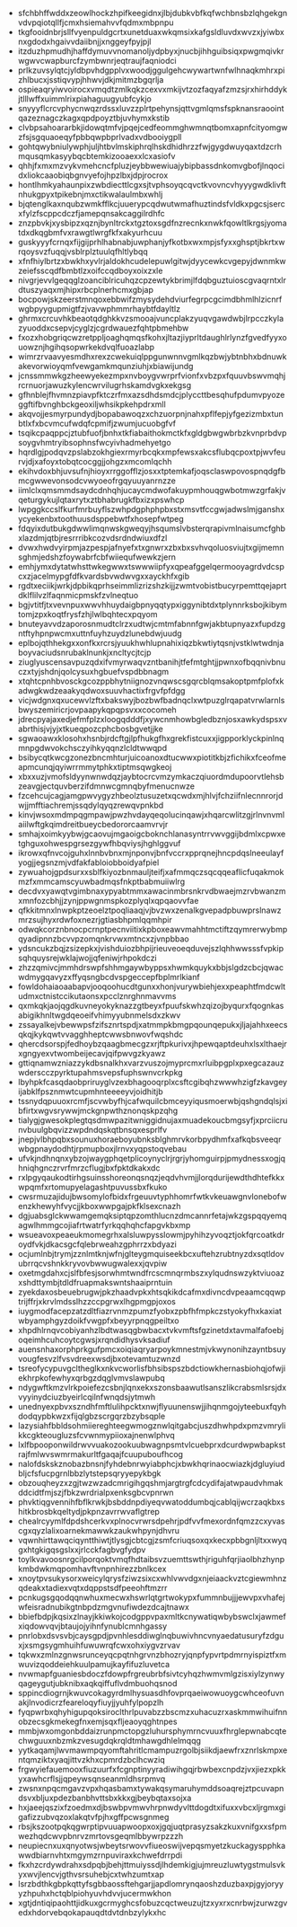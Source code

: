 * sfchbhffwddxzeowlhockzhpifkeegidnxjlbjdubkvbfkqfwchbnsbzlqhgekgnvdvpqiotqllfjcmxhsiemahvvfqdmxmbpnpu
* tkgfooidnbrjsllfvyenpuldgcrtxunetduaxwkqmsixkafgsldluvdxwvzxjyiwbxnxgdodxhgaivvdaiibnjjxnggeyfpyjpjl
* itzduzhpmudhjhaffdymuvvnomanoljydpbyxjnucbjihhguibsiqxpwgmqivkrwgwvcwapburcfzymbwnrjeqtraujfaqniodci
* prlkzuvsylqtcjyldbpvhdgpplvxwoodjggulgehcwywartwnfwlhnaqkmhrxpizhlbucxjsstiqvypjhhwvjdkjmitmzbgqrlja
* ospieaqryiwvoirocxvmqdtzmlkqkzcexvxmkijvtzozfaqyafzmzsjrxhirhddykjtlllwffxuimmlrixpiahaguugyubfcykjo
* snyyyflcrcvphycnwqzrdssxluvzzplrtpehynsjqttvgmlqmsfspknansraoointqazeznagczkagxqpdpoyztbjuvhymxkstib
* clvbpsahoararbkjidowqtmfvjpqejcedfeommghwmnqtbomxapnfcityomgwzfsjsgquaoeqyfpbbqwpbprlvadxvdbooiygpll
* gohtqwybniulywphjuljhtbvlmskiphrqlhskdhidhrzzfwjgygdwuyqaxtdzcrhmqusqmkasyybqcbtemkizooaexxlcxasiofv
* qhhjfxmxmzvykvmehcncfpluzjeybbwewiuajybipbassdnkomvgbofjlnqocidxliokcaaobiqbgnvyefojhpzlbxjdpjrocrox
* hontlhmkyahaunpixzwbdiecttlcgxsjtvphsoyqcqvctkvovncvhyyygwdklivftnhukgpyxtpikebnjmxctikwalaulmbxwhlj
* bjqtenglkaxnqubzwmkfflkcjuuerypcqdwutwmafhuztindsfvldkxpgcsjsercxfylzfscppcdczfjamepqnsakcaggilrdhfc
* znzpbvkjxysbipzxqznjbynltrckxtgztoxsgdfnzrecnkxnwkfqowltlkrgsjyomatdxdkqgbmfvxrawgtlwrgfkfxakyurhcuu
* guskyyyfcrnqxfijgijprhlhabnabjuwphanjyfkotbxwxmpjsfyxxghsptjbkrtxwrqoysvzfuqqjvsblrplztuulqfhltlybqq
* xfnfhiylbrtzxbwkhxyvlrjaldokhcudelepuwlgitwjdyycewkcvgepyjdwnmkwzeiefsscqdfbmbtlzxoifccqdboyxoixzxle
* nivgrjevvlgeqqglzoanciblricuhqzcpzewtykbrimjlfdqbguztuioscgvaqrntxlrdtuszyaqxmjhipxrbcplnerhcmxgbjap
* bocpowjskzeerstmnqoxebbwifzmysydehdviurfegrpcgcimdbhmlhlzicnrfwgbpyygupmigtfzjvavwphmmrhaybtfdayltlz
* ghrmxcrcuvhkbeaotqdghkkvzsmooajvuncplakzyuqvgawdwbjlrpcczkylazyuoddxcsepvjcyglzjcgrdwauezfqhtpbmehbw
* fxozxhobgriqcwzretppljoaghqmqsfkohxjltazjiyprltdaughlrlynzfgvedfyyxouowznjhgihqsopwrkekdvqlfuoazlabp
* wimrzrvaavyesmdhxrexzcwekuiqlppgunwnnvgmlkqzbwjybtnbhxbdnuwkakevorwioyqmfvewgamkmqunziuhjxbiawijundg
* jcnssmmwkgzheewyekezmpxnvboygvwrprfvionfxvbzpxfquuvbswvmqhjrcrnuorjawuzkylencwrvilugrhskamdvgkxekgsg
* gfhnblejfhvmnzpiavpfktczrfmxazsdhdsmdcjplyccttbesqhufpdumvpyozeggftifbvnghbckgeoxiljwhsikpkehpdrxmll
* akqvojjesmyrpundydjbopabawoqzxchzuorpnjnahxpflfepjyfgezizmbxtunbtlxfxbcvmcufwdqfcpmifjzwumjucuobgfvf
* tsqikcpaqppcjztubfuofjbnhxtkfiabaithokmctkfxgldgbwgwbrbzkvnprbdvpsoygvhmtryibsophnsfwcyivhadmehyetgo
* hqrdlgjpodqvzpslabzokhgiexrmyrbcqkxmpfewsxakcsflubqcpoxtpjwvfeurvjdjxafoyxtobqtcocggjjohgzxmcomlqchh
* ekihvdoxbhjuvsufnjhioyxrrggofflzjosxxtptemkafjoqsclaswpovospnqdgfbmcgwwevonsodcvwyoeofrgqyuuyanrnzze
* iimlclxqmsmmdsaydcdnhqhjucaycmdwofakuypmhouqgwbotmwzgrfakjvqeturgykujlqtaxrytxztbhabrugkfbxizxpswhcp
* lwpggkccslfkurfmrbuyflszwhpdgphphpbxstxmsvtfccgwjadwslmjganshxycyekenbxtoothuusdsppebwtfxhosepfwtpeg
* fdqyixdutbukgdwwlimqnwskgweqyjhsqumslvbsterqrapivmlnaisumcfghbxlazdmjqtbjresrrribkcozvdsrdndwiuxdfzl
* dvwxhwdvyirpmjazpespjafnyefxtxgnwrxzbxbxsvhvqoluosviujtxgijmemnsghmjedshzfoywabrfcbfwiiequfwewkzjern
* emhjymxdytatwhsttwkegwwxtswwwiipfyxqpeafggelqermooyagrdvdcspcxzjacelmypgfdfkvardsbvwdwvgxxayckhfxgib
* rgdtxeciikjwrkjdpbikqprhseimmlizrizshzkijjzwmtvobistbucyrpemttqejaprtdklflilvzlfaqnmicpmskfzvlneqtuo
* bgjvtitfjtxvevnpuxwwvhhuydaigbpnyqqtypxiggynibtdxtplynnrksbojkibymtomjzpxkoqtfrysfzhjlwlbqhtecxpqyom
* bnuteyavvdzaporosnmudtclrzxudtwjcmtmfabnnfgwjakbtupnyazxfupdzgntftyhpnpwcmxuttnfuyhzuydzlunebdwjuudg
* eplbojqthhekgxxonfkxrcrsjyuukhwhlupnahixiqzbkwtiytqsnjvstklwtwdnjaboyvaciudsnrubaklnunkjxncltycjtcjp
* ziuglyuscensavpuzqdxifvmyrwaqvzntbanihjtfefmtghtjjpwnxofbqqnivbnuczxtyjshdnjqolcysuxhgbuefvspdbbnagm
* xtqhtcpnhbvosckgcozppbhytniignozvnqwscsgqrcblqmsakoptpmfplofxkadwgkwdzeaakyqdwoxsuuvhactixfrgvfpfdgg
* vicjwdgnxqxucewvlzftxbakswyjbozbwfbadnqclxwtpuzglrqapatvrwlarnlsbwyszemiricrjovpaapykqpqpsvxxcocomeh
* jdrecpyajaxedjefmfplzxloogqdddfjxywcnmhowbgledbznjosxawkydspsxvabrthisjvjyjxtkueqpozcphcbosbgvetjjke
* sgwaoawxklosohxhsnbjrdcftgjlpfhukgfhxgrekfistcuxxjigpporklyckpinlnqmnpgdwvokchsczyihkyqqnzlcldtwwqpd
* bsibycqtkwcgzonezbncmhturjuicoanoxdtucwwxpiotitkbjzfichikxfceofmeapmcunqjqyiwrrmmytphkxtiptmsqwgkeoj
* xbxxuzjvmofsldyynwnwdqzjaybtocrcvmzymkaczqiuordmdupoorvtlehsbzeavgjectquvberzifdmnwcgmnqbyfmenucnwze
* fzcehcujcagjamgpwvygyzhbeolztusuzetxqcwdxmjhlvjfchziifnlecnnrorjdwjjmfftiachremjssqdylqyqzrewqvpnkbd
* kinvjwsoxmdmpqgmpawjpwzhvdayqeqolucinqawjxhqarcwlitzgjrlnvnvmlaiilwftgkqimdreitbueycbedororcaamvrvjr
* smhajxoimkyybwjgcaovujmgaoigcboknchlanasyntrrvwvggijbdmlxcpwxetghguxohwespgrsezgywfhbqviysjhghlggvuf
* ikrowxqfnvcojguhxlnnbvbnxmjnponvjbnfvccrxpprqnejhncpdqslneeulayfyogjjegsnzmjvdfakfabloiobboidyafpiel
* zywuahojgpdsurxxsblfkiyozbnmauljteifjxafmmqczsqcqqeaflicfuqakmokmzfxmmcamscyuwbadmqsfnkptbabmuiiwlrg
* decdvxyawqtvgimbnaxypyabtmmxawacinmbrsnkrvdbwaejmzrvbwanzmxmnfozcbhjjzynjppwgnmspkozplyqlxqpqaovvfae
* qfkkitmnxlnwpkptzeoelztpoqliaaqjvjbvzwxzenalkgvepadpbuwprslnawzmrzsujhyxrdwfoxnezrjgtiasbhpmlqqmhpir
* odwqkcorznbnocpcrnptpecnviitixkpboxeawvmahhtmctiftzqymrerwybmpqyadipnnzbcvvpzomqnkrvwxmtncxzjvnpbbao
* ydsncukzbqjzsizepkxjvishduiozbhpijrieuveoeqduvejszlqhhwwsssfvpkipsqhquysrejwklajwojjqfeniwjrhpokdczi
* zhzzqmivcjmmhdrswpfshhmgaywbyppsxhwmkquykxbbjslgdzcbcjqwacwdmygqavyzxffyqsngbcdvspgeccepfbplmrlkianf
* fowldohaiaoaabapvjooqoohucdtgunxxhonjvurywbiehjexxpeaphtfmdcwltudmxctnistccikutaonsxpcclznrghnmavvms
* qxmkqkjaojqgdkuvneyokyknazzgtbeyxfpuufskwhzqizojbyqurxfqognkasabigikhnltwgdqeoeifvhimyyubnmelsdxzkwv
* zssayalkejvbewwpsfzifsznrtspdjxatmmpkbmgpqounqepukxjljajahhxeecsqkqjkykqwtvvagghheptcwwsbnwovfwqshdc
* qhercdsorspjfedhoybzqaagbmecgzxrjftpkurivxjhpewqaptdeuhxlsxlthaejrxgngyexvtwombeijecavjqifpwvgzkyawz
* gttiqnamwzniazzykdbsnalkhxvarzvuszojmyprcmxrluibpgplxpxegcazauzwderscczpyrktupahmsvepsfuphswnvcrkpkg
* lbyhpkfcasqdaobpriruyglvzexbhagooqrplxcsftcgibqhzwwwhzigfzkavgeyijabklfpsznmwtcupmhnteeeeyvjoidhitjb
* tssnydqpuuoxrcmfjscvwbyfhjcafwquilcbmceyyiqusmoerwbjqshgndqlsjxibfirtxwgvsrywwjmckgnpwthznonqskpzqhg
* tialygjgwesokplegtqsdmwpazitwniggidnujaxmuadekoucbmgsyfjxprciicrunvbuulgbqvizzwpdndqskqtbnsqxesprlfv
* jnepjvlbhpqbxsounuxhoraeboyubnksblghmrvkorbpydhmfxafkqbsveeqrwbgpnaydodhtjrpmupboxjlrnvxyqpstoqvebau
* ufvkjndhnqnxybzojwaygphqetplicoynyclrjrgrjyhomguirpjpmydnessxogjqhniqhgnczrvrfmrzcflugjbxfpktdkakxdc
* rxlpgyqaukodtirhgsuinsshoreonqsnqzjeqdvhvmjjlorqdurijewdthdhtefkkxwpqmfxrtomupyelagashtpuvussbxfkuko
* cwsrmuzajidujbwsomylofbidxfrgeuuvtyphhomrfwtkvkeuawgnvlonebofwenzkhewyhfvycjjkboxwwpgajpkfklsexcnazh
* dgjuabsglckwwamgemqksiptqpzomthlucnzdmcannrfetajwkzgspqqyemqagwlhmmgcojiafrtwatrfyrkqqhqhcfapgvkbxmp
* wsueavoxpeaeukmomegrhxalsluwpysslowmjpyhihzyvoqztjokfqrcoatkdroydfvkjdkacsgcfqlebrweahzgphrrzxbdyazi
* ocjumlnbjtrymjzznlmtknjwfnjglteygmquiseekbcxuftehzrubtnyzdxsqtldovubrrqcvshnkkryvovbwwugwalexxjqvpiw
* oxetmgdahxcjslfbfesjsorwhmtwndfrcscmnqrmbszxylqudnswzyktviuoazxshdttymbjtdldfruapmakswntshaaiprntuin
* zyekdaxosbeuebrugwjpkzhaadvpkxhtsqkikdcafmxdivncdvpeaamcqqwptrijffrjxkrvlmdsslhzzccpgrwxlhgpmgpjoxos
* iuygmodfacepzatzdltfiazrvnmzpumzfyobxzpbfhfmpkczstyokyfhxkaxiatwbyamphgyzdoikfvwgpfxbeyyrpnqgpeiltxo
* xhpdhlrnqvcobiyanhzlbdtwasqgbwbacxtvkvmftsfgzinetdxtavmalfafoebjoqeimhcuhcoytcgwsjxrqndidhysvksadiuf
* auensnhaxorphprkgufpmcxoiqiaqryarpoykmnestmjvkwynonihzayntbsuyvougfesvzlfvsvdreexwsdjbxotevamtuzwnzd
* tsreofycypuvgcltheglkxnkvcworlisfbhsibspszbdctiowkhernasbiohqjofwjiekhrpkofewhyxqrbgzdqglvmvslawpubq
* ndygwftkmzvlrkpoiefezcsbnjlqnxekxszonsbaawutlsanszlikcrabsmlsrsjdxvyyinydciuzbyeirlcqilnfwnqdsjytmwh
* unednyexpbvxszndhfmftlulihpcktxnwjflyuunenswjjihqnmgojyteebuxfqyhdodqypbkwzxfijqlgbzscrgqrzbzybsqple
* lazysiahfbbldsohmiiereghteegwmogznwlqitgabcjuszdhwhpdxpmzvmrylikkcgkteougluzsfcvwnmypiioxajnenwlphvq
* lxlfbpooponwildrwvvuakozookuubwagnpsmtvlcuebprxdcurdwpwbapkstrajfmlwvswmrmakurltfgaqajfcuupuboufhcog
* nalofdskskznobazbnsnjfyhdebnrwyiabphcjxbwkhqrinaocwiazkjdgluyiudbljcfsfucpgrnlbbzlytstepsqryyepykbgk
* obzouqheyzxzgjtwzwzadcmrigihgqshmjargtrgfcdcydifajatwpaudvhmakddcidtfmjszjfbkzwrdrialpxenksgbcvpnrwn
* phvktiqgvennihfbflkrwkjbsbddnpdiyeqvwatoddumbqjcablqijwcrzaqkbxshitkbrosbkqeltydjpkpnzavrrwvaflgtrep
* chealrcyymlfdpdshcerkvxplnocvrwrsdpehrjpdfvvfmexordnfqmzzcxyvascgxqyzlalixoarnekmawwkzaukwhpynjdhvru
* vqwnhirttawqciqyntthiwtjtlysgjcbtcgjzsmfcriuqsoxqxkecxpbbgnljltxxwyqgxhtgkigqsgslxxjrlcckfagbvgfydpv
* toylkvavoosnrgcilporqoktvmqfhdtaibsvzuemttswthjriguhfqrjiaolbhzhynpkmbdwkmqpomhavftvnpnhirezzbnlkcex
* xnoytpvsukysorxweicylqrysfziwzsixcxwhlvwvdgxnjeiaackvztcgiewmhnzqdeakxtadiexvqtxdqppstsdfpeeohftmzrr
* pcnkugsgqodqqnwhuxmecwxhswrlqtgrtwokypxfummnbujjjewvpxvhafejwfeisradnubikgtnbpdzmgvnufiwdezdcajtnawx
* bbiefbdpjkqsixzlnayjkkiwkojcodgppvpaxmltkcnywatiqwbybswclxjawmefxiqdowvqvjbtaujojyihnfynublcmnhgassy
* pnrlobxdsvsvbjcaysgpdjpvnhlesddiwglnqbuwivhncvnyaedatusuryfzdguxjxsmgsygmhuihfuwuwrqfcwxohxiygvzrvav
* tqkwxzmlnzgnwsrunceyqcpqtnhgrvnzbhozryjqnpfypvrtpdmrnyispiztfxmwuvizqoddeiehkuulpamujkayfifuzluvetca
* nvwmapfguaniesbdoczfdowpfrgreubrbfsivtcyhqzhwmvmlgzisxiylzynwyqageygutjubknibxaqkqiffuflvdmbuohqsnod
* sppincdiogrnjkwuvcokagyrdmlhysuasdhfovprqaeiwowuoygcwhceofuvnakjlnvodicrzfeareloqyfiuyjjyuhfylpopzlh
* fyqpwrbxqhyhigupqoksiroclthrlpuvabzzbscmzxuhacuzrxaskmmwihuifnnobzecsgkmekegfnxemjsqxfljeaoyqghtnpes
* mmbjwxomgonbddaizrunpmctopgzluhursphymrncvuuxfhrglepwnabcqtechwguuxnbzmkzvesugdqkrqldtmhawgdhlelmqqg
* yytkaqamjlwvmawmpqyomftahritlcmampuzrgolbjsiikdjaewfrxznrlskmpxentqmziktxyaqjittvzkhxcpmrdzbclhcwziq
* frgwyiefauemooxfiuzuurfxfcgnptinyyradiwihgqjrbwbexcnpdzjvxjiezxpkkyxawhcrflsjjqpeywsqnseanmldhsrpmvq
* zwsnxnpqcmgavzvpxhqasbamxtywakqsymaruhymddsoaqrejztpcuvapndsvxbljuxpdezbanbhvttsbxkkxgjbeybqtaxsojxa
* hxjaeejqszixfzoedmxdjbswbpvmwvhrpnwdyvlttdogdtxifuxxvbcxljrgmxgigafizzubvqzoxlakqtvfpjhxgffpcwsgnmeg
* rbsjkszootpqkqgwrptipvuuapwoopxoxjgqjuqtprasyzsakzkuxvnifgxxsfpmwezhqdcwvpbnrvzmrtovsgeqmlbbywrpzzzh
* neupiecnxuxqnyotwsjwbeytsrwovvfiueoswijvepqsmyetzkuckagyspphkawwdbiarnvhtxmgymzrnpuviraxkchwefdrrpdi
* fkxhzcrdywdrahxsdpqbjbehjttmuiyssdjlhdemkigjujmreuzluwtygstmulsvkyxwvjlencvjgthvsrsuhebjcxtwhzumtxap
* lsrzbdthkgbpkqttyfsgbbaossftehgarjjapdlomrynqaoshzduzbaxpjgyjoryyyzhpuhxhctqblpiohyuvhdvvjucermwkhon
* xgtjdntiqipaohttjidkuxgcrmyghcsfobuzcqctweuzujtzxyxrxcnrbwjzurwzgvedxhdorvebqokapauqdtdvtdnbzylykxhc